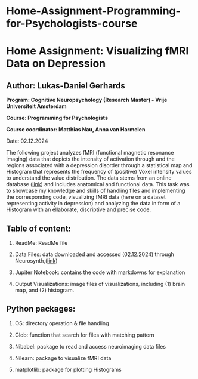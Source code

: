 # Home-Assignment-Programming-for-Psychologists-course

# Home Assignment: Visualizing fMRI Data on Depression

## Author: Lukas-Daniel Gerhards

**Program: Cognitive Neuropsychology (Research Master) - Vrije Universiteit Amsterdam**

**Course: Programming for Psychologists**

**Course coordinator: Matthias Nau, Anna van Harmelen**

Date: 02.12.2024

The following project analyzes fMRI (functional magnetic resonance imaging) data that depicts the intensity of activation through and the regions associated with a depression disorder through a statistical map and Histogram that represents the frequency of (positive) Voxel intensity values to understand the value distribution. The data stems from an online database ([link](https://neurosynth.org/)) and includes anatomical and functional data. This task was to showcase my knowledge and skills of handling files and implementing the corresponding code, visualizing fMRI data (here on a dataset representing activity in depression) and analyzing the data in form of a Histogram with an ellaborate, discriptive and precise code.

## Table of content:

1. ReadMe: ReadMe file

2. Data Files: data downloaded and accessed (02.12.2024) through Neurosynth,([link](https://neurosynth.org/analyses/terms/depression/))

3. Jupiter Notebook: contains the code with markdowns for explanation

4. Output Visualizations: image files of visualizations, including (1) brain map, and (2) histogram.

## Python packages: 

1. OS: directory operation & file handling
   
2. Glob: function that search for files with matching pattern

3. Nibabel: package to read and access neuroimaging data files

4. Nilearn: package to visualize fMRI data

5. matplotlib: package for plotting Histograms

